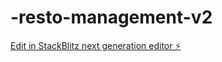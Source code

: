 # -resto-management-v2

[Edit in StackBlitz next generation editor ⚡️](https://stackblitz.com/~/github.com/francko09/-resto-management-v2)